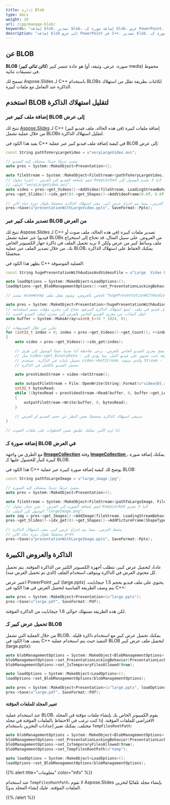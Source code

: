 ```yaml
---
title: إدارة Blob
type: docs
weight: 10
url: /cpp/manage-blob/
keywords: "إضافة blob، تصدير blob، إضافة صورة كـ blob، عرض PowerPoint، C++، Aspose.Slides لـ C++"
description: "إضافة blob إلى عرض PowerPoint في C++. تصدير blob. إضافة صورة كـ blob"
---
```


## **عن BLOB**

**BLOB** (**كائن ثنائي كبير**) هو عادة عنصر كبير (صورة، عرض، وثيقة، أو media) محفوظ في تنسيقات ثنائية.

تسمح لك Aspose.Slides لـ C++ باستخدام BLOBs لكائنات بطريقة تقلل من استهلاك الذاكرة عند التعامل مع ملفات كبيرة.

## **استخدم BLOB لتقليل استهلاك الذاكرة**

### **إضافة ملف كبير عبر BLOB إلى عرض**

تتيح لك [Aspose.Slides](/slides/cpp/) لـ C++ إضافة ملفات كبيرة (في هذه الحالة، ملف فيديو كبير) من خلال عملية تشمل BLOBs لتقليل استهلاك الذاكرة.

يفيد هذا الكود في C++ في كيفية إضافة ملف فيديو كبير عبر عملية BLOB إلى عرض:

```cpp
const String pathToVeryLargeVideo = u"veryLargeVideo.avi";

// ينشئ عرضًا جديدًا ستضاف إليه الفيديو
auto pres = System::MakeObject<Presentation>();

auto fileStream = System::MakeObject<FileStream>(pathToVeryLargeVideo, FileMode::Open);
// لنقم بإضافة الفيديو إلى العرض - اخترنا سلوك KeepLocked لأننا لا نعتزم الوصول إلى
// الملف "veryLargeVideo.avi".
auto video = pres->get_Videos()->AddVideo(fileStream, LoadingStreamBehavior::KeepLocked);
pres->get_Slides()->idx_get(0)->get_Shapes()->AddVideoFrame(0.0f, 0.0f, 480.0f, 270.0f, video);

// يحفظ العرض. بينما يتم إخراج عرض كبير، يبقى استهلاك الذاكرة منخفضًا طوال دورة حياة كائن pres 
pres->Save(u"presentationWithLargeVideo.pptx", SaveFormat::Pptx);
```

### **تصدير ملف كبير عبر BLOB من العرض**
تتيح لك Aspose.Slides لـ C++ تصدير ملفات كبيرة (في هذه الحالة، ملف صوت أو فيديو) عبر عملية تشمل BLOBs من العروض. على سبيل المثال، قد تحتاج إلى استخراج ملف وسائط كبير من عرض ولكن لا تريد تحميل الملف في ذاكرة جهاز الكمبيوتر الخاص بك. من خلال تصدير الملف عبر عملية BLOB، يمكنك الحفاظ على استهلاك الذاكرة منخفضًا.

يظهر هذا الكود في C++ العملية الموصوفة:

```cpp
const String hugePresentationWithAudiosAndVideosFile = u"Large  Video File Test1.pptx";

auto loadOptions = System::MakeObject<LoadOptions>();
loadOptions->get_BlobManagementOptions()->set_PresentationLockingBehavior(PresentationLockingBehavior::KeepLocked);

// ينشئ экземпляр الخاص بالعروض، ويقوم بقفل ملف "hugePresentationWithAudiosAndVideos.pptx".

auto pres = System::MakeObject<Presentation>(hugePresentationWithAudiosAndVideosFile, loadOptions);
// لنقم بحفظ كل فيديو في ملف. لمنع استهلاك الذاكرة المرتفع، نحتاج إلى مخزن مؤقت سيتم استخدامه
// لنقل البيانات من مجرى الفيديو الخاص بالعرض إلى مجرى لملف الفيديو الجديد.
auto buffer = System::MakeArray<uint8_t>(8 * 1024, 0);

// تتكرر من خلال الفيديوهات
for (int32_t index = 0; index < pres->get_Videos()->get_Count(); ++index)
{
	auto video = pres->get_Videos()->idx_get(index);

	// يفتح مجرى الفيديو الخاص بالعرض. يرجى ملاحظة أننا تجنبنا عمدًا الوصول إلى طرق
	// مثل video->get_BinaryData - لأن هذه الطريقة ترجع مصفوفة بايت تحتوي على فيديو كامل، مما يؤدي إلى
	// تحميل بايتات في الذاكرة. نستخدم video->GetStream، والذي سيعيد Stream - ولا يتطلب 
	// تحميل الفيديو بالكامل في الذاكرة.
	
	auto presVideoStream = video->GetStream();

	auto outputFileStream = File::OpenWrite(String::Format(u"video{0}.avi", index));
	int32_t bytesRead;
	while ((bytesRead = presVideoStream->Read(buffer, 0, buffer->get_Length())) > 0)
	{
		outputFileStream->Write(buffer, 0, bytesRead);
	}
		
	// سيبقى استهلاك الذاكرة منخفضًا بغض النظر عن حجم الفيديو أو العرض،
}

// إذا لزم الأمر، يمكنك تطبيق نفس الخطوات على ملفات الصوت.
```

### **إضافة صورة كـ BLOB في العرض**
مع الطرق من واجهة [**IImageCollection**](https://reference.aspose.com/slides/cpp/class/aspose.slides.i_image_collection) وفئة [**ImageCollection** ](https://reference.aspose.com/slides/cpp/class/aspose.slides.image_collection)، يمكنك إضافة صورة كبيرة كتيار للحصول عليها كـ BLOB.

هذا الكود في C++ يوضح لك كيفية إضافة صورة كبيرة عبر عملية BLOB:

```cpp
const String pathToLargeImage = u"large_image.jpg";

// ينشئ عرضًا جديدًا ستضاف إليه الصورة.
auto pres = System::MakeObject<Presentation>();

auto fileStream = System::MakeObject<FileStream>(pathToLargeImage, FileMode::Open);
// لنقم بإضافة الصورة إلى العرض - نحن نختار سلوك KeepLocked لأننا لا نعتزم
// الوصول إلى الملف "largeImage.png".
auto img = pres->get_Images()->AddImage(fileStream, LoadingStreamBehavior::KeepLocked);
pres->get_Slides()->idx_get(0)->get_Shapes()->AddPictureFrame(ShapeType::Rectangle, 0.0f, 0.0f, 300.0f, 200.0f, img);

// يحفظ العرض. بينما يتم إخراج عرض كبير، يبقى استهلاك الذاكرة 
// منخفضًا طوال دورة حياة كائن pres
pres->Save(u"presentationWithLargeImage.pptx", SaveFormat::Pptx);
```

## **الذاكرة والعروض الكبيرة**

عادةً، لتحميل عرض كبير، تتطلب أجهزة الكمبيوتر الكثير من الذاكرة المؤقتة. يتم تحميل كل محتوى العرض في الذاكرة ويتوقف استخدام الملف (الذي تم تحميل العرض منه).

اعتبر عرض PowerPoint كبير (large.pptx) يحتوي على ملف فيديو بحجم 1.5 جيجابايت. يتم وصف الطريقة القياسية لتحميل العرض في هذا الكود في C++:

```cpp
auto pres = System::MakeObject<Presentation>(u"large.pptx");
pres->Save(u"large.pdf", SaveFormat::Pdf);
```

لكن هذه الطريقة تستهلك حوالي 1.6 جيجابايت من الذاكرة المؤقتة.

### **تحميل عرض كبير كـ BLOB**

من خلال العملية التي تشمل BLOB، يمكنك تحميل عرض كبير مع استخدام ذاكرة قليلة. يصف هذا الكود في C++ التنفيذ حيث يتم استخدام عملية BLOB لتحميل ملف عرض كبير (large.pptx):

```cpp
auto blobManagementOptions = System::MakeObject<BlobManagementOptions>();
blobManagementOptions->set_PresentationLockingBehavior(PresentationLockingBehavior::KeepLocked);
blobManagementOptions->set_IsTemporaryFilesAllowed(true);

auto loadOptions = System::MakeObject<LoadOptions>();
loadOptions->set_BlobManagementOptions(blobManagementOptions);

auto pres = System::MakeObject<Presentation>(u"large.pptx", loadOptions);
pres->Save(u"large.pdf", SaveFormat::Pdf);
```

#### **تغيير المجلد للملفات المؤقتة**

عند استخدام عملية BLOB، يقوم الكمبيوتر الخاص بك بإنشاء ملفات مؤقتة في المجلد الافتراضي للملفات المؤقتة. إذا كنت ترغب في الاحتفاظ بالملفات المؤقتة في مجلد مختلف، يمكنك تغيير إعدادات التخزين باستخدام `TempFilesRootPath`:

```cpp
auto blobManagementOptions = System::MakeObject<BlobManagementOptions>();
blobManagementOptions->set_PresentationLockingBehavior(PresentationLockingBehavior::KeepLocked);
blobManagementOptions->set_IsTemporaryFilesAllowed(true);
blobManagementOptions->set_TempFilesRootPath(u"temp");

auto loadOptions = System::MakeObject<LoadOptions>();
loadOptions->set_BlobManagementOptions(blobManagementOptions);
```

{{% alert title="معلومات" color="info" %}}

عند استخدام `TempFilesRootPath`، لا تقوم Aspose.Slides بإنشاء مجلد تلقائيًا لتخزين الملفات المؤقتة. عليك إنشاء المجلد يدويًا. 

{{% /alert %}}